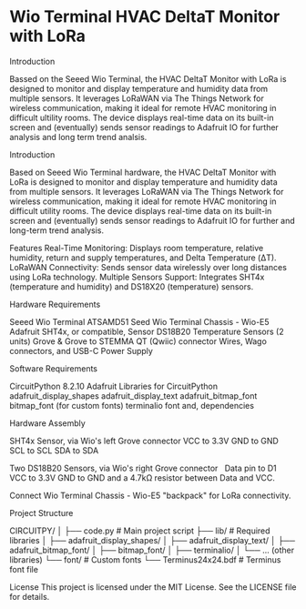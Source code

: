 # Wio Terminal HVAC DeltaT Monitor with LoRa

Introduction

Bassed on the Seeed Wio Terminal, the HVAC DeltaT Monitor with LoRa is designed to monitor and display temperature and humidity data from multiple sensors. It leverages LoRaWAN via The Things Network for wireless communication, making it ideal for remote HVAC monitoring in difficult ultility rooms. The device displays real-time data on its built-in screen and (eventually) sends sensor readings to Adafruit IO for further analysis and long term trend analsis. 

Introduction

Based on Seeed Wio Terminal hardware, the HVAC DeltaT Monitor with LoRa is designed to monitor and display temperature and humidity data from multiple sensors. It leverages LoRaWAN via The Things Network for wireless communication, making it ideal for remote HVAC monitoring in difficult utility rooms. The device displays real-time data on its built-in screen and (eventually) sends sensor readings to Adafruit IO for further and long-term trend analysis. 

Features
Real-Time Monitoring: Displays room temperature, relative humidity, return and supply temperatures, and Delta Temperature (ΔT).
LoRaWAN Connectivity: Sends sensor data wirelessly over long distances using LoRa technology.
Multiple Sensors Support: Integrates SHT4x (temperature and humidity) and DS18X20 (temperature) sensors.

Hardware Requirements

  Seeed Wio Terminal ATSAMD51
  Seed Wio Terminal Chassis - Wio-E5
  Adafruit SHT4x, or compatible, Sensor
  DS18B20 Temperature Sensors (2 units)
  Grove & Grove to STEMMA QT (Qwiic) connector 
  Wires, Wago connectors, and USB-C Power Supply

Software Requirements

  CircuitPython 8.2.10
  Adafruit Libraries for CircuitPython
  adafruit_display_shapes
  adafruit_display_text
  adafruit_bitmap_font
  bitmap_font (for custom fonts)
  terminalio font
  and, dependencies 
  
Hardware Assembly

  SHT4x Sensor, via Wio's left Grove connector 
    VCC to 3.3V
    GND to GND
    SCL to SCL
    SDA to SDA
    
Two DS18B20 Sensors, via Wio's right Grove connector 
    Data pin to D1
    VCC to 3.3V
    GND to GND
    and a 4.7kΩ resistor between Data and VCC.

Connect Wio Terminal Chassis - Wio-E5 "backpack" for LoRa connectivity.

Project Structure 

CIRCUITPY/
│
├── code.py                 # Main project script
├── lib/                    # Required libraries
│   ├── adafruit_display_shapes/
│   ├── adafruit_display_text/
│   ├── adafruit_bitmap_font/
│   ├── bitmap_font/
│   ├── terminalio/
│   └── ... (other libraries)
└── font/                   # Custom fonts
    └── Terminus24x24.bdf   # Terminus font file

License
This project is licensed under the MIT License. See the LICENSE file for details.
